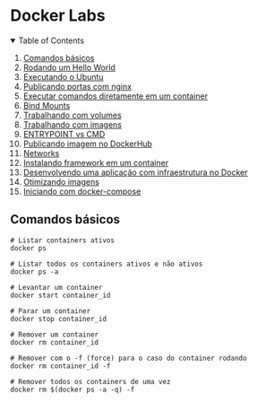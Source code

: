# Docker Labs

<details open="open">
  <summary>Table of Contents</summary>
  <ol>
    <li><a href="#comandos-básicos">Comandos básicos</a></li>
    <li><a href="./hello-world/index.md">Rodando um Hello World</a></li>
    <li><a href="./ubuntu/index.md">Executando o Ubuntu</a></li>
    <li><a href="./publishing-doors/index.md">Publicando portas com nginx</a></li>
    <li><a href="./commands-outside/index.md">Executar comandos diretamente em um container</a></li>
    <li><a href="./bind-mounts/index.md">Bind Mounts</a></li>
    <li><a href="./volumes/index.md">Trabalhando com volumes</a></li>
    <li><a href="./imagens/index.md">Trabalhando com imagens</a></li>
    <li><a href="./entrypoint-vs-cmd/index.md">ENTRYPOINT vs CMD</a></li>
    <li><a href="./publishing-dockerhub/index.md">Publicando imagem no DockerHub</a></li>
    <li><a href="./networks/index.md">Networks</a></li>
    <li><a href="./install-framework/index.md">Instalando framework em um container</a></li>
    <li><a href="./create-app/index.md">Desenvolvendo uma aplicação com infraestrutura no Docker</a></li>
    <li><a href="./multistage-building/index.md">Otimizando imagens</a></li>
    <li><a href="./docker-compose">Iniciando com docker-compose</a></li>
  </ol>
</details>

## Comandos básicos

```docker
# Listar containers ativos
docker ps

# Listar todos os containers ativos e não ativos
docker ps -a

# Levantar um container
docker start container_id

# Parar um container
docker stop container_id

# Remover um container
docker rm container_id

# Remover com o -f (force) para o caso do container rodando
docker rm container_id -f

# Remover todos os containers de uma vez
docker rm $(docker ps -a -q) -f
```
